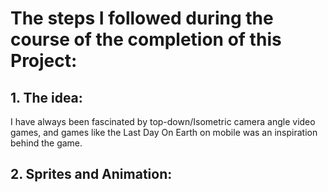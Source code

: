 # The steps I followed during the course of the completion of this Project:

## 1. The idea:

I have always been fascinated by top-down/Isometric camera angle video games, and games like the Last Day On Earth on mobile was an inspiration behind the game.

## 2. Sprites and Animation:
